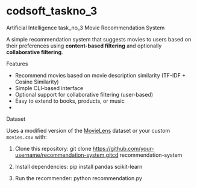 # codsoft_taskno_3
Artificial Intelligence task_no_3
Movie Recommendation System

A simple recommendation system that suggests movies to users based on their preferences using **content-based filtering** and optionally **collaborative filtering**.

Features

- Recommend movies based on movie description similarity (TF-IDF + Cosine Similarity)
- Simple CLI-based interface
- Optional support for collaborative filtering (user-based)
- Easy to extend to books, products, or music
- 
Dataset

Uses a modified version of the [MovieLens](https://grouplens.org/datasets/movielens/) dataset or your custom `movies.csv` with:

1. Clone this repository:
   git clone https://github.com/your-username/recommendation-system.gitcd recommendation-system
   
3. Install dependencies:
   pip install pandas scikit-learn
   
4. Run the recommender:
   python recommendation.py
    
   

